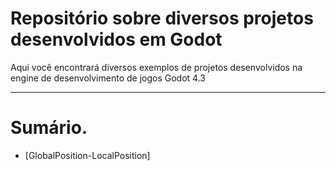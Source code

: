 # Repositório sobre diversos projetos desenvolvidos em Godot 

Aqui você encontrará diversos exemplos de projetos desenvolvidos na engine de desenvolvimento de jogos Godot 4.3

-------

# Sumário.

- [GlobalPosition-LocalPosition]
